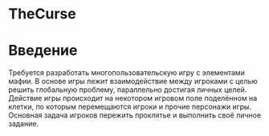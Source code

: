 # TheCurse
# Введение
Требуется разработать многопользовательскую игру с
элементами мафии. В основе игры лежит взаимодействие между
игроками с целью решить глобальную проблему, параллельно
достигая личных целей. Действие игры происходит на некотором
игровом поле поделённом на клетки, по которым перемещаются
игроки и прочие персонажи игры. Основная задача игроков
пережить проклятье и выполнить своё личное задание.
